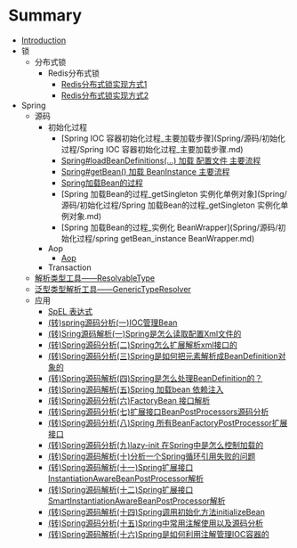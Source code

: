 # Summary

* [Introduction](README.md)
* 锁
    * 分布式锁
        * Redis分布式锁
            * [Redis分布式锁实现方式1](锁/分布式锁/Redis分布式锁/Redis分布式锁实现方式1.md)
            * [Redis分布式锁实现方式2](锁/分布式锁/Redis分布式锁/Redis分布式锁实现方式2.md)
* Spring
    * 源码
        * 初始化过程
            * [Spring  IOC 容器初始化过程_主要加载步骤](Spring/源码/初始化过程/Spring  IOC 容器初始化过程_主要加载步骤.md)
            * [Spring#loadBeanDefinitions(...) 加载 配置文件 主要流程](Spring/源码/初始化过程/springSourceCode_analysis_00_main_00001.md)
            * [Spring#getBean() 加载 BeanInstance 主要流程](Spring/源码/初始化过程/springSourceCode_analysis_00_main_00001.md)
            * [Spring加载Bean的过程](Spring/源码/初始化过程/Spring加载Bean的过程.md)
            * [Spring 加载Bean的过程_getSingleton 实例化单例对象](Spring/源码/初始化过程/Spring 加载Bean的过程_getSingleton 实例化单例对象.md)
            * [Spring 加载Bean的过程_实例化 BeanWrapper](Spring/源码/初始化过程/spring getBean_instance BeanWrapper.md)
        * Aop
            * [Aop](Spring/源码/Aop/Aop.md)
        * Transaction
    * [解析类型工具——ResolvableType](Spring/工具方法/spring_core_ResolvableType_2019-06-26.md)
    * [泛型类型解析工具——GenericTypeResolver](Spring/工具方法/spring_core_GenericTypeResolver_2019-06-26.md)
    * 应用
        * [SpEL 表达式](Spring/转载/Spel.md)
        * [(转)spring源码分析(一)IOC管理Bean](Spring/转载/Spring源代码分析/springSourceCode_analysis_1_78368930.md)
        * [(转)Sring源码解析(一)Spring是怎么读取配置Xml文件的](Spring/转载/Spring源代码分析/springSourceCode_analysis_1_80138425.md)
        * [(转)Spring源码分析(二)Spring怎么扩展解析xml接口的](Spring/转载/Spring源代码分析/springSourceCode_analysis_2_80169701.md)
        * [(转)Spring源码分析(三)Spring是如何把元素解析成BeanDefinition对象的](Spring/转载/Spring源代码分析/springSourceCode_analysis_3_80223871.md)
        * [(转)Spring源码解析(四)Spring是怎么处理BeanDefinition的？](Spring/转载/Spring源代码分析/springSourceCode_analysis_4_80226375.md)
        * [(转)Spring源码解析(五)Spring 加载bean 依赖注入](Spring/转载/Spring源代码分析/springSourceCode_analysis_5_80238746.md)
        * [(转)Spring源码分析(六)FactoryBean 接口解析](Spring/转载/Spring源代码分析/springSourceCode_analysis_6_80287736.md)
        * [(转)Spring源码分析(七)扩展接口BeanPostProcessors源码分析](Spring/转载/Spring源代码分析/springSourceCode_analysis_7_80289441.md)
        * [(转)Spring源码分析(八)Spring 所有BeanFactoryPostProcessor扩展接口](Spring/转载/Spring源代码分析/springSourceCode_analysis_8_80291728.md)
        * [(转)Spring源码分析(九)lazy-init 在Spring中是怎么控制加载的](Spring/转载/Spring源代码分析/springSourceCode_analysis_9_80299451.md)
        * [(转)Spring源码解析(十)分析一个Spring循环引用失败的问题](Spring/转载/Spring源代码分析/springSourceCode_analysis_10_80301135.md)
        * [(转)Spring源码解析(十一)Spring扩展接口InstantiationAwareBeanPostProcessor解析](Spring/转载/Spring源代码分析/springSourceCode_analysis_11_80321854.md)
        * [(转)Spring源码解析(十二)Spring扩展接口SmartInstantiationAwareBeanPostProcessor解析](Spring/转载/Spring源代码分析/springSourceCode_analysis_12_80348253.md)
        * [(转)Spring源码解析(十四)Spring调用初始化方法initializeBean](Spring/转载/Spring源代码分析/springSourceCode_analysis_14_80363793.md)
        * [(转)Spring源码分析(十五)Spring中常用注解使用以及源码分析](Spring/转载/Spring源代码分析/springSourceCode_analysis_15_80385067.md)
        * [(转)Spring源码解析(十六)Spring是如何利用注解管理IOC容器的](Spring/转载/Spring源代码分析/springSourceCode_analysis_16_80389286.md)

